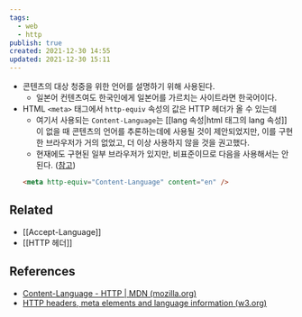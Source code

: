 ```yaml
---
tags:
  - web
  - http
publish: true
created: 2021-12-30 14:55
updated: 2021-12-30 15:11
---
```


- 콘텐츠의 대상 청중을 위한 언어를 설명하기 위해 사용된다.
  - 일본어 컨텐츠여도 한국인에게 일본어를 가르치는 사이트라면 한국어이다.
- HTML `<meta>` 태그에서 `http-equiv` 속성의 값은 HTTP 헤더가 올 수 있는데
  - 여기서 사용되는 `Content-Language`는 [[lang 속성|html 태그의  lang 속성]]이 없을 때 콘텐츠의 언어를 추론하는데에 사용될 것이 제안되었지만, 이를 구현한 브라우저가 거의 없었고, 더 이상 사용하지 않을 것을 권고했다.
  - 현재에도 구현된 일부 브라우저가 있지만, 비표준이므로 다음을 사용해서는 안된다. ([참고](https://www.w3.org/International/questions/qa-http-and-lang.en#meta))
  ```html
  <meta http-equiv="Content-Language" content="en" />
  ```

## Related

- [[Accept-Language]]
- [[HTTP 헤더]]

## References

- [Content-Language - HTTP | MDN (mozilla.org)](https://developer.mozilla.org/ko/docs/Web/HTTP/Headers/Content-Language)
- [HTTP headers, meta elements and language information (w3.org)](https://www.w3.org/International/questions/qa-http-and-lang.en#meta)
